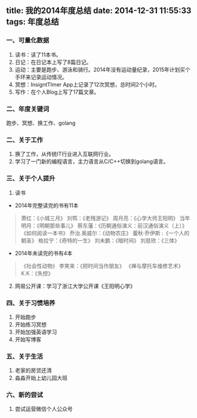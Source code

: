 title: 我的2014年度总结
date: 2014-12-31 11:55:33
tags: 年度总结
---
### 一、可量化数据
1. 读书：读了11本书。
2. 日记：在日记本上写了8篇日记。
3. 运动：主要是跑步、游泳和骑行。2014年没有运动量纪录，2015年计划买个手环来记录运动情况。
4. 冥想：InsigntTImer App上记录了12次冥想，总时间2个小时。
5. 写作：在个人Blog上写了17篇文章。

### 二、年度关键词
跑步、冥想、换工作、golang

### 二、关于工作
1. 换了工作，从传统IT行业进入互联网行业。
2. 学习了一门新的编程语言，主力语言从C/C++切换到golang语言。

### 三、关于个人提升
1. 读书
* 2014年完整读完的书有11本
> 萧红：《小城三月》
刘鹗：《老残游记》
周月亮：《心学大师王阳明》
当年明月：《明朝那些事儿》
蔡东藩：《历朝通俗演义：前汉通俗演义（上）》
《如何阅读一本书》
乔治.奥威尔：《动物农庄》
蕾秋·乔伊斯 :《一个人的朝圣》
格拉宁：《奇特的一生》
刘未鹏：《暗时间》
刘慈欣：《三体》
* 2014年未读完的书有4本
> 《社会性动物》
李笑来：《把时间当作朋友》
《禅与摩托车维修艺术》
K.K：《失控》
2. 网易公开课：学习了浙江大学公开课《王阳明心学》

### 四、关于习惯培养
1. 开始跑步
2. 开始练习冥想
3. 开始加强英语学习
4. 开始写博客

### 五、关于生活
1. 老家的房贷还清
2. 淼淼开始上幼儿园大班

### 六、新的尝试
1. 尝试运营微信个人公众号

